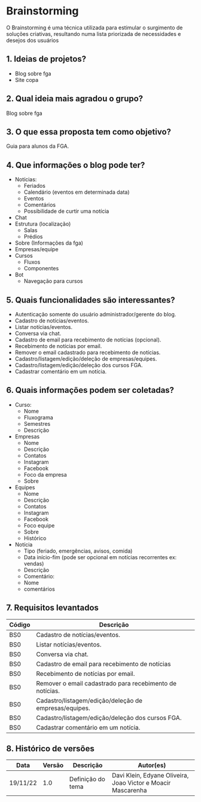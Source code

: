 # Brainstorming

O Brainstorming é uma técnica utilizada para estimular o surgimento de soluções criativas, resultando numa lista priorizada de necessidades e desejos dos usuários
## 1. Ideias de projetos?
- Blog sobre fga
- Site copa

## 2. Qual  ideia mais agradou o grupo?
Blog sobre fga
## 3. O que essa proposta tem como objetivo?
    
Guia para alunos da FGA.
## 4. Que informações o blog pode ter?

- Notícias:
    - Feriados
    - Calendário (eventos em determinada data)
    - Eventos
    - Comentários
    - Possibilidade de curtir uma notícia
- Chat
- Estrutura (localização)
    - Salas
    - Prédios
- Sobre (Informações da fga)
- Empresas/equipe
- Cursos
    - Fluxos
    - Componentes
- Bot
    - Navegação para cursos

## 5. Quais funcionalidades são interessantes?
- Autenticação somente do usuário administrador/gerente do blog.
- Cadastro de notícias/eventos.
- Listar notícias/eventos.
- Conversa via chat.
- Cadastro de email para recebimento de notícias (opcional).
- Recebimento de notícias por email.
- Remover o email cadastrado para recebimento de notícias.
- Cadastro/listagem/edição/deleção de empresas/equipes.
- Cadastro/listagem/edição/deleção dos cursos FGA.
- Cadastrar comentário em um notícia.

## 6. Quais informações podem ser coletadas?


- Curso:
    - Nome
    - Fluxograma
    - Semestres
    - Descrição
- Empresas
    - Nome
    - Descrição
    - Contatos
    - Instagram
    - Facebook
    - Foco da empresa
    - Sobre
- Equipes
    - Nome
    - Descrição
    - Contatos
    - Instagram
    - Facebook
    - Foco equipe
    - Sobre
    - Histórico
- Notícia
    - Tipo (feriado, emergências, avisos, comida)
    - Data início-fim (pode ser opcional em notícias recorrentes ex: vendas)
    - Descrição
    - Comentário:
    - Nome
    - comentários


## 7. Requisitos levantados

|Código|Descrição|
|---|------|
|BS0|Cadastro de notícias/eventos.|
|BS0|Listar notícias/eventos.|
|BS0|Conversa via chat.|
|BS0|Cadastro de email para recebimento de notícias |
|BS0|Recebimento de notícias por email.|
|BS0|Remover o email cadastrado para recebimento de notícias.|
|BS0|Cadastro/listagem/edição/deleção de empresas/equipes.|
|BS0|Cadastro/listagem/edição/deleção dos cursos FGA.|
|BS0|Cadastrar comentário em um notícia.|



## 8. Histórico de versões

|Data|Versão|Descrição| Autor(es)|
|---|------|------|-----|
|19/11/22|1.0|Definição do tema|Davi Klein, Edyane Oliveira, Joao Victor e Moacir Mascarenha|
